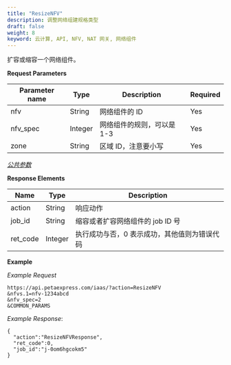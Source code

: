 ```yaml
---
title: "ResizeNFV"
description: 调整网络组建规格类型
draft: false
weight: 8
keyword: 云计算, API, NFV, NAT 网关, 网络组件
---
```




扩容或缩容一个网络组件。

**Request Parameters**

| Parameter name | Type | Description | Required |
| --- | --- | --- | --- |
| nfv | String | 网络组件的 ID | Yes |
| nfv_spec | Integer | 网络组件的规则，可以是 1-3 | Yes |
| zone | String | 区域 ID，注意要小写 | Yes |

[_公共参数_](../../get_api/parameters/)

**Response Elements**

| Name | Type | Description |
| --- | --- | --- |
| action | String | 响应动作 |
| job_id | String | 缩容或者扩容网络组件的 job ID 号 |
| ret_code | Integer | 执行成功与否，0 表示成功，其他值则为错误代码 |

**Example**

_Example Request_

```
https://api.petaexpress.com/iaas/?action=ResizeNFV
&nfvs.1=nfv-1234abcd
&nfv_spec=2
&COMMON_PARAMS
```

_Example Response_:

```
{
  "action":"ResizeNFVResponse",
  "ret_code":0,
  "job_id":"j-0om6hgcokm5"
}
```

